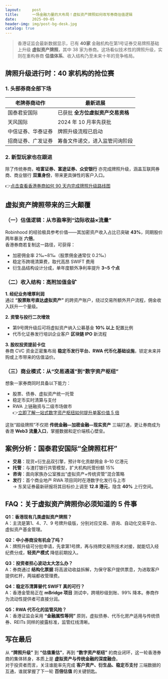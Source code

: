 ```yaml
---
layout:     post
title:      一场金融力量的大布局！虚拟资产牌照如何改写券商估值逻辑
date:       2025-09-05
header-img: img/post-bg-desk.jpg
catalog: true
---
```


> 香港证监会最新数据显示，已有 **40家** 金融机构在第1号证券交易牌照基础上升级 **虚拟资产牌照**，其中 38 家为券商。这场看似技术性的牌照升级，实则在重构券商 **估值体系**、收入结构乃至未来十年的竞争格局。

## 牌照升级进行时：40 家机构的抢位赛
### 1. 头部券商全部下场
| 老牌券商动作       | 最新进展                          |
|--------------------|----------------------------------|
| 国泰君安国际       | 已获批 **全方位虚拟资产交易资格** |
| 天风国际           | 2024 年 10 月率先获批           |
| 中信证券、华泰证券 | 牌照升级流程已启动              |
| 招商证券、广发证券 | 筹备文件递交，进入监管问询阶段  |

### 2. 新型玩家也在跟进
除了传统券商，**哈富证券、富途证券、众安银行** 亦完成牌照升级，涵盖互联网券商、商业银行 **双重身份**，带来更具弹性的客户入口。

👉[点击查看香港券商如何 90 天内完成牌照升级路线图](https://okxdog.com/)

## 虚拟资产牌照带来的三大颠覆
### （一）估值逻辑：从市盈率到“边际收益×流量”
Robinhood 的经验极具参考价值——其加密资产收入占比已突破 **43%**，同期股价两年暴涨 **六倍**。  
香港券商若复制这一路径，可获得：
- 加密佣金率 2‰~8‰（股票佣金通常仅 0.2‰）
- 稳定币跨境清算费，取代高昂 SWIFT 费用
- 衍生品结构设计分成，单年度额外净利率提升 **3~5 个点**

### （二）收入结构：高附加值金矿
**1. 经纪业务增厚利润**  
通过 **“股票账号直达虚拟资产”** 的跨资产账户，绕过交易所额外开户流程，佣金收入跃升一个量级。

**2. 资管与投行二次增效**  
- 第9号牌升级后可将虚拟资产纳入公募基金 **10% 以上** 配置比例  
- 代币化证券发行培训企业客户 **区块链 IPO** 新流程

**3. 股权投资提前卡位**  
券商 CVC 资金正密集布局 **稳定币发行平台、RWA 代币化基础设施**，锁定未来并购或上市带来的估值溢价。

### （三）商业模式：从“交易通道”到“数字资产枢纽”
想象一家券商同时具备以下能力：
- 股票、债券、虚拟资产统一托管  
- 稳定币实时清算与支付  
- RWA 上链融资与二级市场做市  
👉[立即了解一站式数字资产枢纽如何提升单客价值 5 倍](https://okxdog.com/)

这张“超级牌照”不仅把 **传统金融—加密金融—现实资产** 三端打通，更让券商成为香港 **Web3 流量入口**，掌握数据和定价端核心壁垒。

## 案例分析：国泰君安国际“全牌照杠杆”
- **交易**：现货+衍生品双引擎，预计年化贡献佣金 8–10 亿港元  
- **托管**：与渣打银行共管模型，扩大机构托管份额 15%  
- **咨询**：面向家族办公室推出“虚拟资产+传统资管”混合策略  
- **发行**：首个商业地产 RWA 项目同时在港数字化发行与上市  
  → 东吴证券最新研报将其目标价上调至 **12.8 港元**，隐含 **40%** 上行空间。

## FAQ：关于虚拟资产牌照你必须知道的 5 件事
**Q1：香港现有几类虚拟资产牌照？**  
A：主流是第1、4、7、9 号牌升级版，分别对应交易、咨询、自动化交易平台、虚拟资产基金管理。

**Q2：中小券商没有机会了吗？**  
A：牌照升级可分批申请，先拿第1号牌，再与持牌交易所技术对接，就能切入经纪费分成，**轻资产模式** 降低前期投入。

**Q3：投资者担心波动太大怎么办？**  
A：券商通过 **结构化票据** 将高波动收益拆解，为保守客户提供票息，为进取客户提供杠杆，两端都收管理费。

**Q4：稳定币清算替代 SWIFT 真的可行？**  
A：香港金管局正在 **mBridge 项目** 测试中，跨境秒级到账、99% 降本。券商作为流动性提供者可直接分润。

**Q5：RWA 代币化的监管风险？**  
A：香港证监会采用 **“金融属性等同”** 原则，虚拟债券、代币化房产适用与传统债券、REITs 同样的披露标准，监管红线清晰。

## 写在最后
从 **“牌照升级”** 到 **“估值重估”**，再到 **“数字资产枢纽”** 的商业闭环，这一轮香港券商的集体转身，本质上是 **虚拟资产与传统金融的深度融合**。  
对于投资者而言，关注谁能率先完成 **客户资产、衍生品、稳定币支付** 三端数据的互通，谁就掌握了下一轮 **百倍估值** 的关键钥匙。